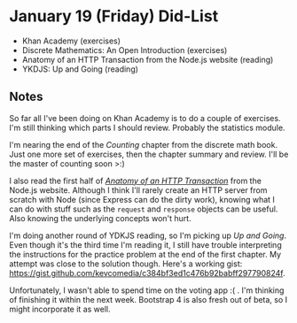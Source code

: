 # January 19 (Friday) Did-List

- Khan Academy (exercises)
- Discrete Mathematics: An Open Introduction (exercises)
- Anatomy of an HTTP Transaction from the Node.js website (reading)
- YKDJS: Up and Going (reading)

## Notes

So far all I've been doing on Khan Academy is to do a couple of exercises. I'm
still thinking which parts I should review. Probably the statistics module.

I'm nearing the end of the *Counting* chapter from the discrete math book. Just
one more set of exercises, then the chapter summary and review. I'll be the
master of counting soon >:)

I also read the first half of
[*Anatomy of an HTTP Transaction*](https://nodejs.org/en/docs/guides/anatomy-of-an-http-transaction/)
from the Node.js website. Although I think I'll rarely create an HTTP server
from scratch with Node (since Express can do the dirty work), knowing what I can
do with stuff such as the `request` and `response` objects can be useful. Also
knowing the underlying concepts won't hurt.

I'm doing another round of YDKJS reading, so I'm picking up *Up and Going*. Even
though it's the third time I'm reading it, I still have trouble interpreting the
instructions for the practice problem at the end of the first chapter. My
attempt was close to the solution though. Here's a working gist:
<https://gist.github.com/kevcomedia/c384bf3ed1c476b92babff297790824f>.

Unfortunately, I wasn't able to spend time on the voting app :( . I'm thinking
of finishing it within the next week. Bootstrap 4 is also fresh out of beta, so
I might incorporate it as well.

